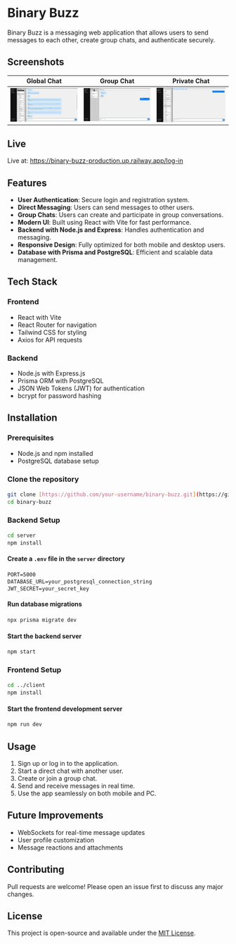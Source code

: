 # Binary Buzz

Binary Buzz is a messaging web application that allows users to send messages to each other, create group chats, and authenticate securely.

## Screenshots

| Global Chat                                                      | Group Chat                                               | Private Chat                                                  |
| ---------------------------------------------------------------- | -------------------------------------------------------- | ------------------------------------------------------------- |
| ![Global Chat Screenshot](./client/public/images/globalchat.png) | ![Feed Screenshot](./client/public/images/groupchat.png) | ![Profile Screenshot](./client/public/images/privatechat.png) |

## Live

Live at: https://binary-buzz-production.up.railway.app/log-in

## Features

- **User Authentication**: Secure login and registration system.
- **Direct Messaging**: Users can send messages to other users.
- **Group Chats**: Users can create and participate in group conversations.
- **Modern UI**: Built using React with Vite for fast performance.
- **Backend with Node.js and Express**: Handles authentication and messaging.
- **Responsive Design**: Fully optimized for both mobile and desktop users.
- **Database with Prisma and PostgreSQL**: Efficient and scalable data management.

## Tech Stack

### Frontend

- React with Vite
- React Router for navigation
- Tailwind CSS for styling
- Axios for API requests

### Backend

- Node.js with Express.js
- Prisma ORM with PostgreSQL
- JSON Web Tokens (JWT) for authentication
- bcrypt for password hashing

## Installation

### Prerequisites

- Node.js and npm installed
- PostgreSQL database setup

### Clone the repository

```bash
git clone [https://github.com/your-username/binary-buzz.git](https://github.com/joaocorreiaprof/Binary-Buzz)
cd binary-buzz
```

### Backend Setup

```bash
cd server
npm install
```

#### Create a `.env` file in the `server` directory

```env
PORT=5000
DATABASE_URL=your_postgresql_connection_string
JWT_SECRET=your_secret_key
```

#### Run database migrations

```bash
npx prisma migrate dev
```

#### Start the backend server

```bash
npm start
```

### Frontend Setup

```bash
cd ../client
npm install
```

#### Start the frontend development server

```bash
npm run dev
```

## Usage

1. Sign up or log in to the application.
2. Start a direct chat with another user.
3. Create or join a group chat.
4. Send and receive messages in real time.
5. Use the app seamlessly on both mobile and PC.

## Future Improvements

- WebSockets for real-time message updates
- User profile customization
- Message reactions and attachments

## Contributing

Pull requests are welcome! Please open an issue first to discuss any major changes.

## License

This project is open-source and available under the [MIT License](LICENSE).
